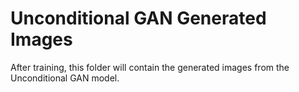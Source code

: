 # Unconditional GAN Generated Images

After training, this folder will contain the generated images from the Unconditional GAN model.